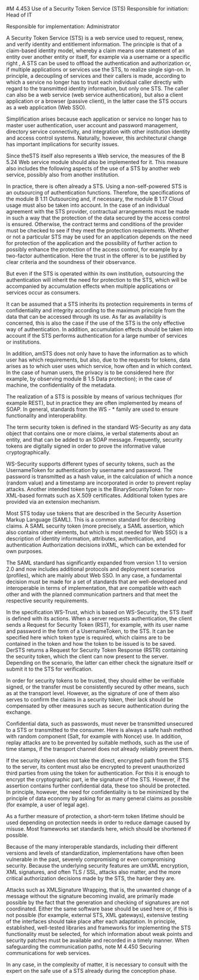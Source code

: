 #M 4.453 Use of a Security Token Service (STS)
Responsible for initiation: Head of IT

Responsible for implementation: Administrator

A Security Token Service (STS) is a web service used to request, renew, and verify identity and entitlement information. The principle is that of a claim-based identity model, whereby a claim means one statement of an entity over another entity or itself, for example via a username or a specific right , A STS can be used to offload the authentication and authorization or, if multiple applications or services use the STS, to realize single sign-on. In principle, a decoupling of services and their callers is made, according to which a service no longer has to trust each individual caller directly with regard to the transmitted identity information, but only one STS. The caller can also be a web service (web service authentication), but also a client application or a browser (passive client), in the latter case the STS occurs as a web application (Web SSO).

Simplification arises because each application or service no longer has to master user authentication, user account and password management, directory service connectivity, and integration with other institution identity and access control systems. Naturally, however, this architectural change has important implications for security issues.

Since theSTS itself also represents a Web service, the measures of the B 5.24 Web service module should also be implemented for it. This measure also includes the following aspects of the use of a STS by another web service, possibly also from another institution.

In practice, there is often already a STS. Using a non-self-powered STS is an outsourcing of authentication functions. Therefore, the specifications of the module B 1.11 Outsourcing and, if necessary, the module B 1.17 Cloud usage must also be taken into account. In the case of an individual agreement with the STS provider, contractual arrangements must be made in such a way that the protection of the data secured by the access control is ensured. Otherwise, the contract terms and conditions of the provider must be checked to see if they meet the protection requirements. Whether or not a particular STS may be used for an application depends on the need for protection of the application and the possibility of further action to possibly enhance the protection of the access control, for example by a two-factor authentication. Here the trust in the offerer is to be justified by clear criteria and the soundness of their observance.

But even if the STS is operated within its own institution, outsourcing the authentication will inherit the need for protection to the STS, which will be accompanied by accumulation effects when multiple applications or services occur as consumers.

It can be assumed that a STS inherits its protection requirements in terms of confidentiality and integrity according to the maximum principle from the data that can be accessed through its use. As far as availability is concerned, this is also the case if the use of the STS is the only effective way of authentication. In addition, accumulation effects should be taken into account if the STS performs authentication for a large number of services or institutions.

In addition, amSTS does not only have to have the information as to which user has which requirements, but also, due to the requests for tokens, data arises as to which user uses which service, how often and in which context. In the case of human users, the privacy is to be considered here (for example, by observing module B 1.5 Data protection); in the case of machine, the confidentiality of the metadata.

The realization of a STS is possible by means of various techniques (for example REST), but in practice they are often implemented by means of SOAP. In general, standards from the WS - * family are used to ensure functionality and interoperability.

The term security token is defined in the standard WS-Security as any data object that contains one or more claims, ie verbal statements about an entity, and that can be added to an SOAP message. Frequently, security tokens are digitally signed in order to prove the informative value cryptographically.

WS-Security supports different types of security tokens, such as the UsernameToken for authentication by username and password. The password is transmitted as a hash value, in the calculation of which a nonce (random value) and a timestamp are incorporated in order to prevent replay attacks. Another intended token type is the BinarySecurityToken for non-XML-based formats such as X.509 certificates. Additional token types are provided via an extension mechanism.

Most STS today use tokens that are described in the Security Assertion Markup Language (SAML). This is a common standard for describing claims. A SAML security token (more precisely, a SAML assertion, which also contains other elements, but which is most needed for Web SSO) is a description of identity information, attributes, authentication, and authentication Authorization decisions inXML, which can be extended for own purposes.

The SAML standard has significantly expanded from version 1.1 to version 2.0 and now includes additional protocols and deployment scenarios (profiles), which are mainly about Web SSO. In any case, a fundamental decision must be made for a set of standards that are well-developed and interoperable in terms of implementation, that are compatible with each other and with the planned communication partners and that meet the respective security requirements.

In the specification WS-Trust, which is based on WS-Security, the STS itself is defined with its actions. When a server requests authentication, the client sends a Request for Security Token (RST), for example, with its user name and password in the form of a UsernameToken, to the STS. It can be specified here which token type is required, which claims are to be contained in the token and how the token to be issued is to be saved. DerSTS returns a Request for Security Token Response (RSTR) containing the security token, which the client can now present to the server. Depending on the scenario, the latter can either check the signature itself or submit it to the STS for verification.

In order for security tokens to be trusted, they should either be verifiable signed, or the transfer must be consistently secured by other means, such as at the transport level. However, as the signature of one of them also serves to confirm the claims in a security token, their lack should be compensated by other measures such as secure authentication during the exchange.

Confidential data, such as passwords, must never be transmitted unsecured to a STS or transmitted to the consumer. Here is always a safe hash method with random component (Salt, for example with Nonce) use. In addition, replay attacks are to be prevented by suitable methods, such as the use of time stamps, if the transport channel does not already reliably prevent them.

If the security token does not take the direct, encrypted path from the STS to the server, its content must also be encrypted to prevent unauthorized third parties from using the token for authentication. For this it is enough to encrypt the cryptographic part, ie the signature of the STS. However, if the assertion contains further confidential data, these too should be protected. In principle, however, the need for confidentiality is to be minimized by the principle of data economy by asking for as many general claims as possible (for example, a user of legal age).

As a further measure of protection, a short-term token lifetime should be used depending on protection needs in order to reduce damage caused by misuse. Most frameworks set standards here, which should be shortened if possible.

Because of the many interoperable standards, including their different versions and levels of standardization, implementations have often been vulnerable in the past, severely compromising or even compromising security. Because the underlying security features are umXML encryption, XML signatures, and often TLS / SSL, attacks also matter, and the more critical authorization decisions made by the STS, the harder they are.

Attacks such as XMLSignature Wrapping, that is, the unwanted change of a message without the signature becoming invalid, are primarily made possible by the fact that the generation and checking of signatures are not coordinated. Either the same software base should be used here or, if this is not possible (for example, external STS, XML gateways), extensive testing of the interfaces should take place after each adaptation. In principle, established, well-tested libraries and frameworks for implementing the STS functionality must be selected, for which information about weak points and security patches must be available and recorded in a timely manner. When safeguarding the communication paths, note M 4.450 Securing communications for web services.

In any case, in the complexity of matter, it is necessary to consult with the expert on the safe use of a STS already during the conception phase.



